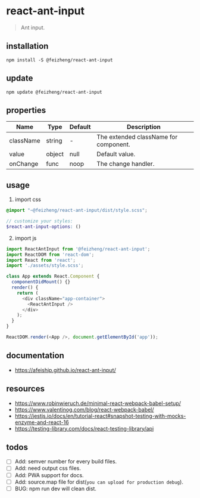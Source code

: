 # react-ant-input
> Ant input.

## installation
```shell
npm install -S @feizheng/react-ant-input
```

## update
```shell
npm update @feizheng/react-ant-input
```

## properties
| Name      | Type   | Default | Description                           |
| --------- | ------ | ------- | ------------------------------------- |
| className | string | -       | The extended className for component. |
| value     | object | null    | Default value.                        |
| onChange  | func   | noop    | The change handler.                   |


## usage
1. import css
  ```scss
  @import "~@feizheng/react-ant-input/dist/style.scss";

  // customize your styles:
  $react-ant-input-options: ()
  ```
2. import js
  ```js
  import ReactAntInput from '@feizheng/react-ant-input';
  import ReactDOM from 'react-dom';
  import React from 'react';
  import './assets/style.scss';

  class App extends React.Component {
    componentDidMount() {}
    render() {
      return (
        <div className="app-container">
          <ReactAntInput />
        </div>
      );
    }
  }

  ReactDOM.render(<App />, document.getElementById('app'));

  ```

## documentation
- https://afeiship.github.io/react-ant-input/

## resources
- https://www.robinwieruch.de/minimal-react-webpack-babel-setup/
- https://www.valentinog.com/blog/react-webpack-babel/
- https://jestjs.io/docs/en/tutorial-react#snapshot-testing-with-mocks-enzyme-and-react-16
- https://testing-library.com/docs/react-testing-library/api

## todos
- [ ] Add: semver number for every build files.
- [ ] Add: need output css files.
- [ ] Add: PWA support for docs.
- [ ] Add: source.map file for dist(`you can upload for production debug`).
- [ ] BUG: npm run dev will clean dist.
